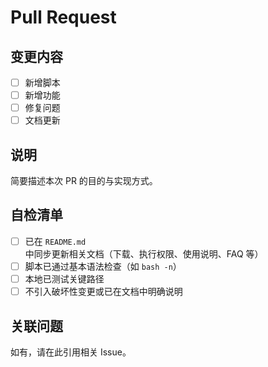 # Pull Request

## 变更内容
- [ ] 新增脚本
- [ ] 新增功能
- [ ] 修复问题
- [ ] 文档更新

## 说明
简要描述本次 PR 的目的与实现方式。

## 自检清单
- [ ] 已在 `README.md` 中同步更新相关文档（下载、执行权限、使用说明、FAQ 等）
- [ ] 脚本已通过基本语法检查（如 `bash -n`）
- [ ] 本地已测试关键路径
- [ ] 不引入破坏性变更或已在文档中明确说明

## 关联问题
如有，请在此引用相关 Issue。